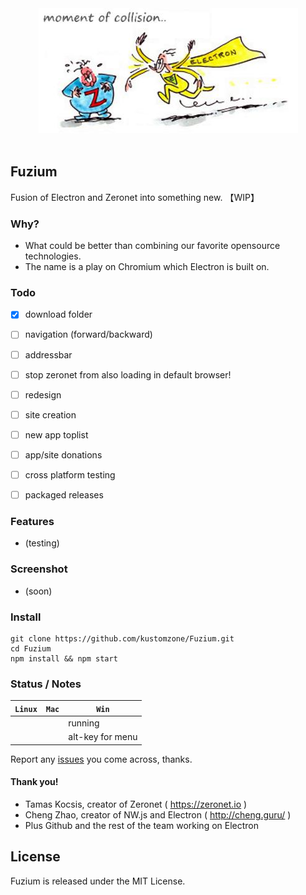 
<div align="center">
  <img src="app/gfx/zero_electron.jpg"><br><br>
</div>

## Fuzium 

Fusion of Electron and Zeronet into something new. 【WIP】


### Why?

 * What could be better than combining our favorite opensource technologies. 
 * The name is a play on Chromium which Electron is built on.


### Todo

- [x] download folder
- [ ] navigation (forward/backward)
- [ ] addressbar
- [ ] stop zeronet from also loading in default browser!
- [ ] redesign
- [ ] site creation
- [ ] new app toplist
- [ ] app/site donations
- [ ] cross platform testing
- [ ] packaged releases


### Features

 * (testing)


### Screenshot

 * (soon)


### Install

```
git clone https://github.com/kustomzone/Fuzium.git
cd Fuzium
npm install && npm start
```


### Status / Notes

| **`Linux`** | **`Mac`** | **`Win`** |
|-------------|-----------|-----------|
|             |           |  running  |
|             |           |alt-key for menu|


Report any [issues](https://github.com/kustomzone/Fuzium/issues) you come across, thanks.


#### Thank you!

 - Tamas Kocsis, creator of Zeronet ( https://zeronet.io )
 - Cheng Zhao, creator of NW.js and Electron ( http://cheng.guru/ )
 - Plus Github and the rest of the team working on Electron

License
--------------------------------------

Fuzium is released under the MIT License.
